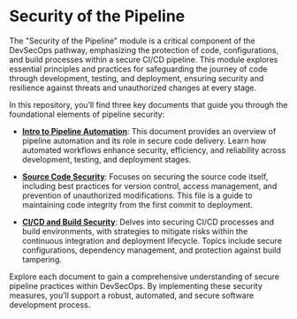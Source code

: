 # Security of the Pipeline

The "Security of the Pipeline" module is a critical component of the DevSecOps pathway, emphasizing the protection of code, configurations, and build processes within a secure CI/CD pipeline. This module explores essential principles and practices for safeguarding the journey of code through development, testing, and deployment, ensuring security and resilience against threats and unauthorized changes at every stage.

In this repository, you’ll find three key documents that guide you through the foundational elements of pipeline security:

- **[Intro to Pipeline Automation](IntroToPipelineAutomation.md)**: This document provides an overview of pipeline automation and its role in secure code delivery. Learn how automated workflows enhance security, efficiency, and reliability across development, testing, and deployment stages.

- **[Source Code Security](SourceCodeSecurity.md)**: Focuses on securing the source code itself, including best practices for version control, access management, and prevention of unauthorized modifications. This file is a guide to maintaining code integrity from the first commit to deployment.

- **[CI/CD and Build Security](CI_CD_Build.md)**: Delves into securing CI/CD processes and build environments, with strategies to mitigate risks within the continuous integration and deployment lifecycle. Topics include secure configurations, dependency management, and protection against build tampering.

Explore each document to gain a comprehensive understanding of secure pipeline practices within DevSecOps. By implementing these security measures, you’ll support a robust, automated, and secure software development process.
